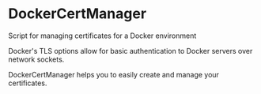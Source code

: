 # DockerCertManager
Script for managing certificates for a Docker environment

Docker's TLS options allow for basic authentication to Docker servers over network sockets.

DockerCertManager helps you to easily create and manage your certificates.

